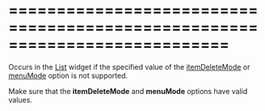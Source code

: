 <!--**
/*-------------------------------------------
    Auto-generated file. Do not modify.
-------------------------------------------

**-->
===========================================================================
===========================================================================

<!--shortDescription-->
Occurs in the [List](/Documentation/ApiReference/UI_Widgets/dxList/) widget if the specified value of the [itemDeleteMode](/Documentation/ApiReference/UI_Widgets/dxList/Configuration/#itemDeleteMode) or [menuMode](/Documentation/ApiReference/UI_Widgets/dxList/Configuration/#menuMode) option is not supported.
<!--/shortDescription-->

<!--fullDescription-->
Make sure that the **itemDeleteMode** and **menuMode** options have valid values.
<!--/fullDescription-->
